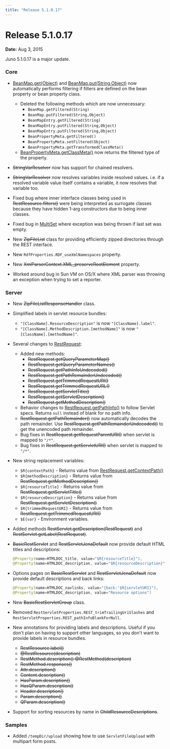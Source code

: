 ```yaml
---
title: "Release 5.1.0.17"
---
```


# Release 5.1.0.17

**Date:** Aug 3, 2015

Juno 5.1.0.17 is a major update.

### Core

- [BeanMap.get(Object)](API_DOCS/org/apache/juneau/BeanMap.html#get(Object)) and [BeanMap.put(String,Object)](API_DOCS/org/apache/juneau/BeanMap.html#put(String,Object)) now automatically performs filtering if filters are defined on the bean property or bean property class.
  - Deleted the following methods which are now unnecessary:
    - `BeanMap.getFiltered(String)`
    - `BeanMap.putFiltered(String,Object)`
    - `BeanMapEntry.getFiltered(String)`
    - `BeanMapEntry.putFiltered(String,Object)`
    - `BeanMapEntry.putFiltered(String,Object)`
    - `BeanPropertyMeta.getFiltered()`
    - `BeanPropertyMeta.setFiltered(Object)`
    - `BeanPropertyMeta.getTransformedClassMeta()`
  - [BeanPropertyMeta.getClassMeta()](API_DOCS/org/apache/juneau/BeanPropertyMeta.html#getClassMeta()) now returns the filtered type of the property.

-  ~~StringVarResolver~~ now has support for chained resolvers.

-  ~~StringVarResolver~~ now resolves variables inside resolved values.
  i.e. if a resolved variable value itself contains a variable, it now resolves that variable too.

- Fixed bug where inner interface classes being used in ~~RestResource.filters()~~ were being interpreted as surrogate classes because they have hidden 1-arg constructors due to being inner classes.

- Fixed bug in <a href="/site/apidocs/org/apache/juneau/internal/MultiSet.html" target="_blank">MultiSet</a> where exception was being thrown if last set was empty.

- New ~~ZipFileList~~ class for providing efficiently zipped directories through the REST interface.

- New `RdfProperties.RDF_useXmlNamespaces` property.

- New ~~XmlParserContext.XML_preserveRootElement~~ property.

- Worked around bug in Sun VM on OS/X where XML parser was throwing an exception when trying to set a reporter.

### Server

- New ~~ZipFileListResponseHandler~~ class.

- Simplified labels in servlet resource bundles:
  - `"[ClassName].ResourceDescription"` is now `"[ClassName].label"`.
  - `"[ClassName].MethodDescription.[methodName]"` is now `"[ClassName].[methodName]"`.

- Several changes to <a href="/site/apidocs/org/apache/juneau/rest/RestRequest.html" target="_blank">RestRequest</a>:
  - Added new methods:
    - ~~RestRequest.getQueryParameterMap()~~
    - ~~RestRequest.getQueryParameterNames()~~
    - ~~RestRequest.getPathInfoUndecoded()~~
    - ~~RestRequest.getPathRemainderUndecoded()~~
    - ~~RestRequest.getTrimmedRequestURI()~~
    - ~~RestRequest.getTrimmedRequestURL()~~
    - ~~RestRequest.getServletTitle()~~
    - ~~RestRequest.getServletDescription()~~
    - ~~RestRequest.getMethodDescription()~~
  - Behavior changes to [RestRequest.getPathInfo()](API_DOCS/oajr/RestRequest.html#getPathInfo()) to follow Servlet specs.
    Returns `null` instead of blank for no path info.
  - ~~RestRequest.getPathRemainder()~~ now automatically decodes the path remainder.
    Use ~~RestRequest.getPathRemainderUndecoded()~~ to get the unencoded path remainder.
  - Bug fixes in ~~RestRequest.getRequestParentURI()~~ when servlet is mapped to `"/*"`.
  - Bug fixes in ~~RestRequest.getServletURI()~~ when servlet is mapped to `"/*"`.

- New string replacement variables:
  - `$R{contextPath}` - Returns value from [RestRequest.getContextPath()](API_DOCS/oajr/RestRequest.html#getContextPath())
  - `$R{methodDescription}` - Returns value from ~~RestRequest.getMethodDescription()~~
  - `$R{resourceTitle}` - Returns value from ~~RestRequest.getServletTitle()~~
  - `$R{resourceDescription}` - Returns value from ~~RestRequest.getServletDescription()~~
  - `$R{trimmedRequestURI}` - Returns value from ~~RestRequest.getTrimmedRequestURI()~~
  - `$E{var}` - Environment variables.

- Added methods ~~RestServlet.getDescription(RestRequest)~~ and ~~RestServlet.getLabel(RestRequest)~~.

- ~~BasicRestServlet~~ and  ~~RestServletJenaDefault~~ now provide default HTML titles and descriptions:
  ```java
  @Property(name=HTMLDOC_title, value="$R{resourceTitle}"),
  @Property(name=HTMLDOC_description, value="$R{resourceDescription}")
  ```

- Options pages on  ~~BasicRestServlet~~ and  ~~RestServletJenaDefault~~ now provide default descriptions and back links:
  ```java
  @Property(name=HTMLDOC_navlinks, value="{back:'$R{servletURI}"),
  @Property(name=HTMLDOC_description, value="Resource options")
  ```

- New ~~BasicRestServletGroup~~ class.

- Removed `RestServletProperties.REST_trimTrailingUriSlashes` and `RestServletProperties.REST_pathInfoBlankForNull`.

- New annotations for providing labels and descriptions. Useful if you don't plan on having to support other languages, so you don't want to provide labels in resource bundles.
  - ~~RestResource.label()~~
  - ~~@RestResource(description)~~
  - ~~RestMethod.description() @RestMethod(description)~~
  - ~~RestMethod.responses()~~
  - ~~Attr.description()~~
  - ~~Content.description()~~
  - ~~HasParam.description()~~
  - ~~HasQParam.description()~~
  - ~~Header.description()~~
  - ~~Param.description()~~
  - ~~QParam.description()~~

- Support for sorting resources by name in  ~~ChildResourceDescriptions~~.

### Samples

- Added `/tempDir/upload` showing how to use `ServletFileUpload` with multipart form posts.